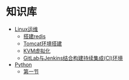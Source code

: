 ﻿# 知识库

* [Linux运维](section1/README.md)
    * [搭建redis](/linux/redis.md)
    * [Tomcat环境搭建](/linux/Tomcat环境搭建.md)
    * [KVM虚拟化](/linux/KVM虚拟化.md)
    * [GitLab与Jenkins结合构建持续集成(CI)环境](/linux/GitLab与Jenkins结合构建持续集成(CI)环境.md)    
* [Python](section2/README.md)
    * [第一节](python/example1.md)